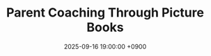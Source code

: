 ---
layout: news_detail
title: "Parent Coaching Through Picture Books"
date: 2025-09-16 19:00:00 +0900
image: 250916.jpg
detail: "Dr. Yim led a parent-coaching program where parents and children read picture books together to boost language, literacy, and interaction."
long_detail: "Dr. Yim led a parent-coaching program where parents and children read picture books together to boost language, literacy, and interaction."
---